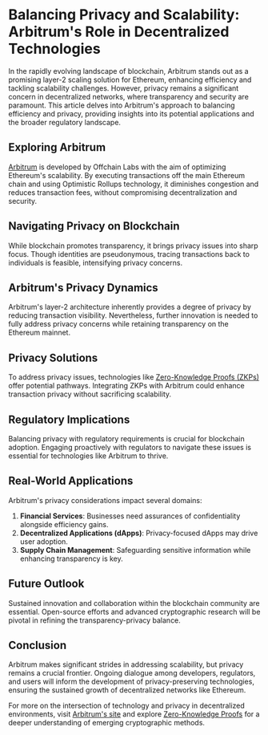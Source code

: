 # Balancing Privacy and Scalability: Arbitrum's Role in Decentralized Technologies

In the rapidly evolving landscape of blockchain, Arbitrum stands out as a promising layer-2 scaling solution for Ethereum, enhancing efficiency and tackling scalability challenges. However, privacy remains a significant concern in decentralized networks, where transparency and security are paramount. This article delves into Arbitrum's approach to balancing efficiency and privacy, providing insights into its potential applications and the broader regulatory landscape.

## Exploring Arbitrum

[Arbitrum](https://offchainlabs.com/arbitrum/) is developed by Offchain Labs with the aim of optimizing Ethereum's scalability. By executing transactions off the main Ethereum chain and using Optimistic Rollups technology, it diminishes congestion and reduces transaction fees, without compromising decentralization and security.

## Navigating Privacy on Blockchain

While blockchain promotes transparency, it brings privacy issues into sharp focus. Though identities are pseudonymous, tracing transactions back to individuals is feasible, intensifying privacy concerns.

## Arbitrum's Privacy Dynamics

Arbitrum's layer-2 architecture inherently provides a degree of privacy by reducing transaction visibility. Nevertheless, further innovation is needed to fully address privacy concerns while retaining transparency on the Ethereum mainnet.

## Privacy Solutions

To address privacy issues, technologies like [Zero-Knowledge Proofs (ZKPs)](https://en.wikipedia.org/wiki/Zero-knowledge_proof) offer potential pathways. Integrating ZKPs with Arbitrum could enhance transaction privacy without sacrificing scalability.

## Regulatory Implications

Balancing privacy with regulatory requirements is crucial for blockchain adoption. Engaging proactively with regulators to navigate these issues is essential for technologies like Arbitrum to thrive.

## Real-World Applications

Arbitrum's privacy considerations impact several domains:

1. **Financial Services**: Businesses need assurances of confidentiality alongside efficiency gains.
2. **Decentralized Applications (dApps)**: Privacy-focused dApps may drive user adoption.
3. **Supply Chain Management**: Safeguarding sensitive information while enhancing transparency is key.

## Future Outlook

Sustained innovation and collaboration within the blockchain community are essential. Open-source efforts and advanced cryptographic research will be pivotal in refining the transparency-privacy balance.

## Conclusion

Arbitrum makes significant strides in addressing scalability, but privacy remains a crucial frontier. Ongoing dialogue among developers, regulators, and users will inform the development of privacy-preserving technologies, ensuring the sustained growth of decentralized networks like Ethereum.

For more on the intersection of technology and privacy in decentralized environments, visit [Arbitrum's site](https://offchainlabs.com/arbitrum/) and explore [Zero-Knowledge Proofs](https://zkproof.org) for a deeper understanding of emerging cryptographic methods.